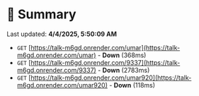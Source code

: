 # 📖 Summary
Last updated: **4/4/2025, 5:50:09 AM**

- `GET` [https://talk-m6gd.onrender.com/umar](https://talk-m6gd.onrender.com/umar) - **Down** (368ms)
- `GET` [https://talk-m6gd.onrender.com/9337](https://talk-m6gd.onrender.com/9337) - **Down** (2783ms)
- `GET` [https://talk-m6gd.onrender.com/umar920](https://talk-m6gd.onrender.com/umar920) - **Down** (118ms)

